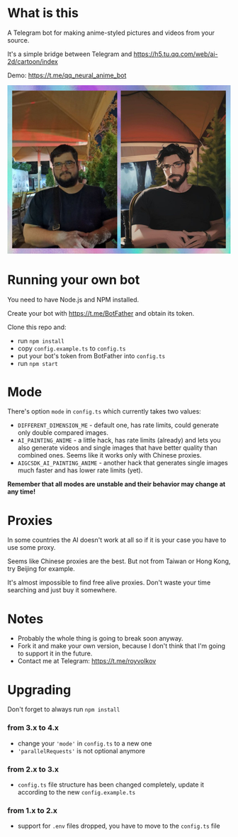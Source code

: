 # What is this
A Telegram bot for making anime-styled pictures and videos from your source.

It's a simple bridge between Telegram and https://h5.tu.qq.com/web/ai-2d/cartoon/index

Demo: https://t.me/qq_neural_anime_bot

![Example](example.jpg)

# Running your own bot
You need to have Node.js and NPM installed.

Create your bot with https://t.me/BotFather and obtain its token.

Clone this repo and:

- run `npm install`
- copy `config.example.ts` to `config.ts`
- put your bot's token from BotFather into `config.ts`
- run `npm start`

# Mode
There's option `mode` in `config.ts` which currently takes two values:

- `DIFFERENT_DIMENSION_ME` - default one, has rate limits, could generate only double compared images.
- `AI_PAINTING_ANIME` - a little hack, has rate limits (already) and lets you also generate videos and single images that have better quality than combined ones. Seems like it works only with Chinese proxies.
- `AIGCSDK_AI_PAINTING_ANIME` - another hack that generates single images much faster and has lower rate limits (yet).

**Remember that all modes are unstable and their behavior may change at any time!**

# Proxies
In some countries the AI doesn't work at all so if it is your case you have to use some proxy.

Seems like Chinese proxies are the best.
But not from Taiwan or Hong Kong, try Beijing for example.

It's almost impossible to find free alive proxies. Don't waste your time searching and just buy it somewhere.

# Notes
- Probably the whole thing is going to break soon anyway.
- Fork it and make your own version, because I don't think that I'm going to support it in the future.
- Contact me at Telegram: https://t.me/royvolkov

# Upgrading
Don't forget to always run `npm install`

### from 3.x to 4.x
- change your `'mode'` in `config.ts` to a new one
- `'parallelRequests'` is not optional anymore

### from 2.x to 3.x
- `config.ts` file structure has been changed completely, update it according to the new `config.example.ts`

### from 1.x to 2.x
- support for `.env` files dropped, you have to move to the `config.ts` file
